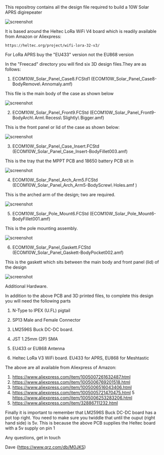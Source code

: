 This repositroy contains all the design file required to build a 10W Solar APRS digirepeater

![screenshot](Piccies/Screenshot_2025-02-25_17-19-51.png)

It is based around the Heltec LoRa WiFi V4 board which is readily available from Amazon or Aliexpress:

	https://heltec.org/project/wifi-lora-32-v3/

For LoRa APRS buy the "EU433" version not the EU868 version

In the "Freecad" directory you will find six 3D design files.They are as follows:

1. ECOM10W_Solar_Panel_Case8.FCStd1 (ECOM10W_Solar_Panel_Case8-BodyRemove\ Annomaly.amf)

This file is the main body of the case as shown below

![screenshot](Piccies/Screenshot_2025-03-09_15-33-06.png)

2. ECOM10W_Solar_Panel_Front9.FCStd (ECOM10W_Solar_Panel_Front9-BodyArch\ Arm\ Recess\ Slightly\ Bigger.amf)

This is the front panel or lid of the case as shown below:

![screenshot](Piccies/Screenshot_2025-03-09_15-33-38.png)

3. ECOM10W_Solar_Panel_Case_Insert.FCStd (ECOM10W_Solar_Panel_Case_Insert-BodyFillet003.amf)

This is the tray that the MPPT PCB and 18650 battery PCB sit in

![screenshot](Piccies/Screenshot_2025-03-09_15-34-38.png)

4. ECOM10W_Solar_Panel_Arch_Arm5.FCStd (ECOM10W_Solar_Panel_Arch_Arm5-BodyScrew\ Holes.amf )

This is the arched arm of the design; two are required.

![screenshot](Piccies/Screenshot_2025-03-09_15-34-08.png)

5. ECOM10W_Solar_Pole_Mount6.FCStd (ECOM10W_Solar_Pole_Mount6-BodyFillet001.amf)

This is the pole mounting assembly.

![screenshot](Piccies/Screenshot_2025-03-09_15-35-50.png)

6. ECOM10W_Solar_Panel_Gaskett.FCStd (ECOM10W_Solar_Panel_Gaskett-BodyPocket002.amf)

This is the gaskett which sits between the main body and front panel (lid) of the design

![screenshot](Piccies/Screenshot_2025-03-09_15-34-57.png)

Additional Hardware.

In addition to the above PCB and 3D printed files, to complete this design you will need the following parts

1. N-Type to IPEX (U.FL) pigtail

2. SP13 Male and Female Connector

3. LM2596S Buck DC-DC board.

4. JST 1.25mm (2P) SMA

5. EU433 or EU868 Antenna

6. Heltec LoRa V3 WiFi board. EU433 for APRS, EU868 for Meshtastic

The above are all available from Aliexpress of Amazon:

1. https://www.aliexpress.com/item/1005007261632487.html
2. https://www.aliexpress.com/item/1005006769201518.html
3. https://www.aliexpress.com/item/1005006516043406.html
4. https://www.aliexpress.com/item/1005005721470475.html
5  https://www.aliexpress.com/item/1005006253283206.html
6. https://www.aliexpress.com/item/32886711232.html


Finally it is important to remember that LM2596S Buck DC-DC board has a pot top right. You need to make sure you twiddle that until the ouput (right hand side) is 5v. This is because the above PCB supplies the Heltec board with a 5v supply on pin 1

Any questions, get in touch

Dave {https://www.qrz.com/db/M0JKS)
